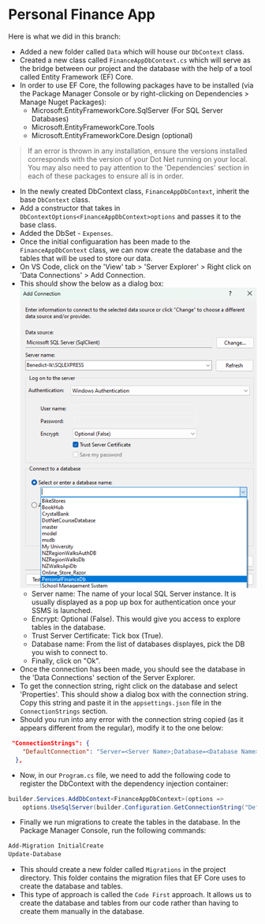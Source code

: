 # Personal Finance App

Here is what we did in this branch:

- Added a new folder called `Data` which will house our `DbContext` class.
- Created a new class called `FinanceAppDbContext.cs` which will serve as the bridge between our project and the database with the help of a tool called Entity Framework (EF) Core.
- In order to use EF Core, the following packages have to be installed (via the Package Manager Console or by right-clicking on Dependencies > Manage Nuget Packages):
	- Microsoft.EntityFrameworkCore.SqlServer (For SQL Server Databases)
	- Microsoft.EntityFrameworkCore.Tools
	- Microsoft.EntityFrameworkCore.Design (optional)
> If an error is thrown in any installation, ensure the versions installed corresponds with the version of your Dot Net running on your local. You may also need to pay attention to the 'Dependencies' section in each of these packages to ensure all is in order.  

- In the newly created DbContext class, `FinanceAppDbContext`, inherit the base `DbContext` class.
- Add a constructor that takes in `DbContextOptions<FinanceAppDbContext>options` and passes it to the base class.
- Added the DbSet - `Expenses`.
- Once the initial configuaration has been made to the `FinanceAppDbContext` class, we can now create the database and the tables that will be used to store our data.
- On VS Code, click on the 'View' tab > 'Server Explorer' > Right click on 'Data Connections' > Add Connection.
- This should show the below as a dialog box:
 ![File](file.png)
    - Server name: The name of your local SQL Server instance. It is usually displayed as a pop up box for authentication once your SSMS is launched.
	- Encrypt: Optional (False). This would give you access to explore tables in the database.
	- Trust Server Certificate: Tick box (True). 
	- Database name: From the list of databases displayes, pick the DB you wish to connect to.
	- Finally, click on "Ok".
- Once the connection has been made, you should see the database in the 'Data Connections' section of the Server Explorer.
- To get the connection string, right click on the database and select 'Properties'. This should show a dialog box with the connection string. Copy this string and paste it in the `appsettings.json` file in the `ConnectionStrings` section.
- Should you run into any error with the connection string copied (as it appears different from the regular), modify it to the one below:
```Json
 "ConnectionStrings": {
    "DefaultConnection": "Server=<Server Name>;Database=<Database Name>;Trusted_Connection=True;TrustServerCertificate=true"
  },
```
- Now, in our `Program.cs` file, we need to add the following code to register the DbContext with the dependency injection container:
```C#
builder.Services.AddDbContext<FinanceAppDbContext>(options =>
	options.UseSqlServer(builder.Configuration.GetConnectionString("DefaultConnection")));
```
- Finally we run migrations to create the tables in the database. In the Package Manager Console, run the following commands:
```bash
Add-Migration InitialCreate
Update-Database
```
- This should create a new folder called `Migrations` in the project directory. This folder contains the migration files that EF Core uses to create the database and tables.
- This type of approach is called the `Code First` approach. It allows us to create the database and tables from our code rather than having to create them manually in the database.